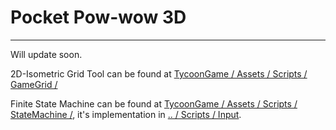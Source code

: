 # Pocket Pow-wow 3D
---
Will update soon.

2D-Isometric Grid Tool can be found at [TycoonGame / Assets / Scripts / GameGrid /](https://github.com/ACour008/TycoonGame/tree/main/Assets/Scripts/GameGrid)

Finite State Machine can be found at [TycoonGame / Assets / Scripts / StateMachine /](https://github.com/ACour008/TycoonGame/tree/main/Assets/Scripts/StateMachine), it's implementation in [.. / Scripts / Input](https://github.com/ACour008/TycoonGame/tree/main/Assets/Scripts/Input).

